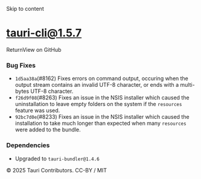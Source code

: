 Skip to content
# tauri-cli@1.5.7
ReturnView on GitHub
### Bug Fixes
  * `1d5aa38a`(#8162) Fixes errors on command output, occuring when the output stream contains an invalid UTF-8 character, or ends with a multi-bytes UTF-8 character.
  * `f26d9f08`(#8263) Fixes an issue in the NSIS installer which caused the uninstallation to leave empty folders on the system if the `resources` feature was used.
  * `92bc7d0e`(#8233) Fixes an issue in the NSIS installer which caused the installation to take much longer than expected when many `resources` were added to the bundle.


### Dependencies
  * Upgraded to `tauri-bundler@1.4.6`


© 2025 Tauri Contributors. CC-BY / MIT
